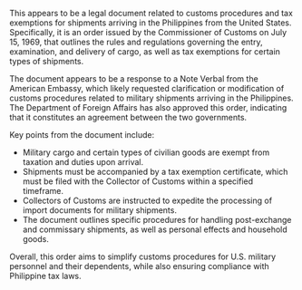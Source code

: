 This appears to be a legal document related to customs procedures and tax exemptions for shipments arriving in the Philippines from the United States. Specifically, it is an order issued by the Commissioner of Customs on July 15, 1969, that outlines the rules and regulations governing the entry, examination, and delivery of cargo, as well as tax exemptions for certain types of shipments.

The document appears to be a response to a Note Verbal from the American Embassy, which likely requested clarification or modification of customs procedures related to military shipments arriving in the Philippines. The Department of Foreign Affairs has also approved this order, indicating that it constitutes an agreement between the two governments.

Key points from the document include:

* Military cargo and certain types of civilian goods are exempt from taxation and duties upon arrival.
* Shipments must be accompanied by a tax exemption certificate, which must be filed with the Collector of Customs within a specified timeframe.
* Collectors of Customs are instructed to expedite the processing of import documents for military shipments.
* The document outlines specific procedures for handling post-exchange and commissary shipments, as well as personal effects and household goods.

Overall, this order aims to simplify customs procedures for U.S. military personnel and their dependents, while also ensuring compliance with Philippine tax laws.